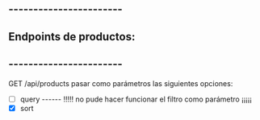## -----------------------

## Endpoints de productos:

## -----------------------

GET /api/products
pasar como parámetros las siguientes opciones:

- [ ] query ------ !!!!! no pude hacer funcionar el filtro como parámetro ¡¡¡¡¡
- [x] sort
